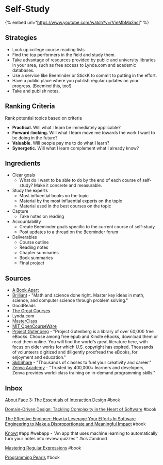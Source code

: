 # Self-Study

{% embed url="https://www.youtube.com/watch?v=rVmMbMa3ncI" %}

## Strategies

* Look up college course reading lists.
* Find the top performers in the field and study them.
* Take advantage of resources provided by public and university libraries in your area, such as free access to Lynda.com and academic databases.
* Use a service like Beeminder or StickK to commit to putting in the effort.
* Have a public place where you publish regular updates on your progress. \(Beemind this, too!\)
* Take and publish notes.

## Ranking Criteria

Rank potential topics based on criteria

* **Practical.** Will what I learn be immediately applicable? 
* **Forward-looking.** Will what I learn move me towards the work I want to be doing in the future?
* **Valuable.** Will people pay me to do what I learn? 
* **Synergetic.** Will what I learn complement what I already know? 

## Ingredients

* Clear goals
  * What do I want to be able to do by the end of each course of self-study? Make it concrete and measurable.
* Study the experts
  * Most influential books on the topic
  * Material by the most influential experts on the topic
  * Material used in the best courses on the topic
* Capture
  * Take notes on reading
* Accountability
  * Create Beeminder goals specific to the current course of self-study
  * Post updates to a thread on the Beeminder forum
* Deliverables
  * Course outline
  * Reading notes
  * Chapter summaries
  * Book summaries
  * Final project

## Sources

* [A Book Apart](https://abookapart.com/)
* [Brilliant](https://brilliant.org/) - "Math and science done right. Master key ideas in math, science, and computer science through problem solving."
* GoodReads
* [The Great Courses](https://www.thegreatcoursesplus.com/)
* Lynda.com
* [MasterClass](https://www.masterclass.com/?utm_source=Iterable&utm_medium=email&utm_campaign=newsletter_4.9)
* [MIT OpenCourseWare](https://ocw.mit.edu/index.htm)
* [Project Gutenberg](http://www.gutenberg.org) - "Project Gutenberg is a library of over 60,000 free eBooks. Choose among free epub and Kindle eBooks, download them or read them online. You will find the world's great literature here, with focus on older works for which U.S. copyright has expired. Thousands of volunteers digitized and diligently proofread the eBooks, for enjoyment and education."
* [SkillShare](https://www.skillshare.com/) - "Thousands of classes to fuel your creativity and career."
* [Zenva Academy](https://academy.zenva.com/) - "Trusted by 400,000+ learners and developers, Zenva provides world-class training on in-demand programming skills."

## Inbox

[About Face 3: The Essentials of Interaction Design](https://www.goodreads.com/book/show/289062.About_Face_3) \#book

[Domain-Driven Design: Tackling Complexity in the Heart of Software](https://www.goodreads.com/book/show/179133.Domain_Driven_Design) \#book

[The Effective Engineer: How to Leverage Your Efforts In Software Engineering to Make a Disproportionate and Meaningful Impact](https://www.goodreads.com/book/show/25238425-the-effective-engineer) \#book

[Knowt](https://www.getknowt.com/) \#app \#webapp - "An app that uses machine learning to automatically turn your notes into review quizzes." \#ios \#android

[Mastering Regular Expressions](https://www.goodreads.com/book/show/703099.Mastering_Regular_Expressions) \#book

[Programming Pearls](https://www.goodreads.com/book/show/52084.Programming_Pearls) \#book


